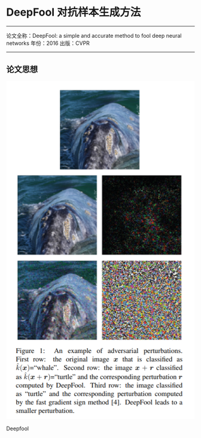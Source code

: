 # DeepFool 对抗样本生成方法
***
论文全称：DeepFool: a simple and accurate method to fool deep neural networks
年份：2016
出版：CVPR
***
## 论文思想
![](https://github.com/jinghehehe/pictures/blob/main/deepfool-1.png)

Deepfool